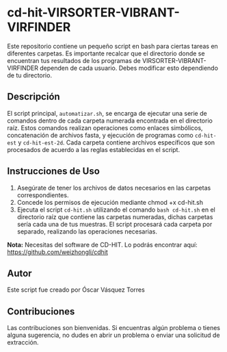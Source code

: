 # cd-hit-VIRSORTER-VIBRANT-VIRFINDER


Este repositorio contiene un pequeño script en bash para ciertas tareas en diferentes carpetas. Es importante recalcar que el directorio donde se encuentran tus resultados de los programas de VIRSORTER-VIBRANT-VIRFINDER dependen de cada usuario. Debes modificar esto dependiendo de tu directorio.

## Descripción

El script principal, `automatizar.sh`, se encarga de ejecutar una serie de comandos dentro de cada carpeta numerada encontrada en el directorio raíz. Estos comandos realizan operaciones como enlaces simbólicos, concatenación de archivos fasta, y ejecución de programas como `cd-hit-est` y `cd-hit-est-2d`. Cada carpeta contiene archivos específicos que son procesados de acuerdo a las reglas establecidas en el script.


## Instrucciones de Uso

1. Asegúrate de tener los archivos de datos necesarios en las carpetas correspondientes.
2. Concede los permisos de ejecución mediante chmod +x cd-hit.sh
3. Ejecuta el script `cd-hit.sh` utilizando el comando `bash cd-hit.sh` en el directorio raíz que contiene las carpetas numeradas, dichas carpetas sería cada una de tus muestras. El script procesará cada carpeta por separado, realizando las operaciones necesarias.

**Nota:** Necesitas del software de CD-HIT. Lo podrás encontrar aquí: https://github.com/weizhongli/cdhit

## Autor

Este script fue creado por Óscar Vásquez Torres

## Contribuciones

Las contribuciones son bienvenidas. Si encuentras algún problema o tienes alguna sugerencia, no dudes en abrir un problema o enviar una solicitud de extracción.

